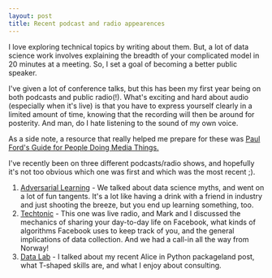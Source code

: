 ```yaml
---
layout: post
title: Recent podcast and radio appearences
---
```



I love exploring technical topics by writing about them. But, a lot of data science work involves explaining the breadth of your complicated model in 20 minutes at a meeting. So, I set a goal of becoming a better public speaker. 

I've given a lot of conference talks, but this has been my first year being on both podcasts and public radio(!). What's exciting and hard about audio (especially when it's live) is that you have to express yourself clearly in a limited amount of time, knowing that the recording will then be around for posterity. And man, do I hate listening to the sound of my own voice.

As a side note, a resource that really helped me prepare for these was [Paul Ford's Guide for People Doing Media Things.](https://trackchanges.postlight.com/be-our-guest-f9c962575055) 

I've recently been on three different podcasts/radio shows, and hopefully it's not too obvious which one was first and which was the most recent ;). 



1. [Adversarial Learning](http://adversariallearning.com/episode-12-data-science-myths.html) - We talked about data science myths, and went on a lot of fun tangents. It's a lot like having a drink with a friend in industry and just shooting the breeze, but you end up learning something, too. 
2. [Techtonic](http://www.wfmu.org/playlists/shows/74886) - This one was live radio, and Mark and I discussed the mechanics of sharing your day-to-day life on Facebook, what kinds of algorithms Facebook uses to keep track of you, and the general implications of data collection. And we had a call-in all the way from Norway!
3. [Data Lab](https://www.thedatalab.io/podcasts/2017/10/4/vicki-boykis) - I talked about my recent Alice in Python packageland post, what T-shaped skills are, and what I enjoy about consulting. 
